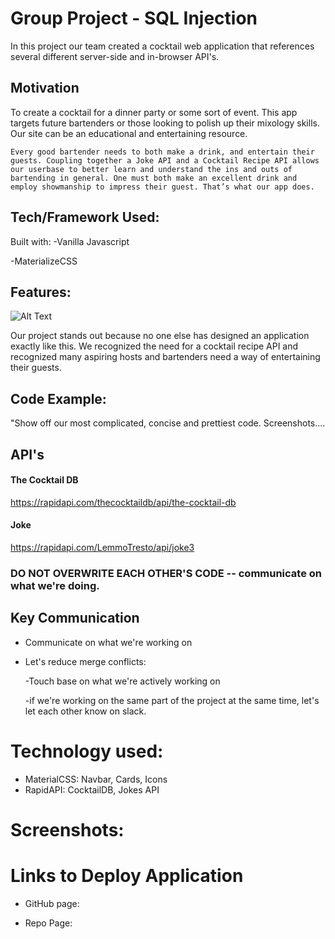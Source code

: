 # Group Project - SQL Injection

In this project our team created a cocktail web application that references several different server-side and in-browser API's.

## Motivation

To create a cocktail for a dinner party or some sort of event. This app targets future bartenders or those looking to polish up their mixology skills. Our site can be an educational and entertaining resource.

	Every good bartender needs to both make a drink, and entertain their guests. Coupling together a Joke API and a Cocktail Recipe API allows our userbase to better learn and understand the ins and outs of bartending in general. One must both make an excellent drink and employ showmanship to impress their guest. That’s what our app does. 

## Tech/Framework Used:

Built with:
-Vanilla Javascript 

-MaterializeCSS

## Features:

![Alt Text](https://media.giphy.com/media/79Iu9yjG1JFj6PA1RN/giphy.gif)


Our project stands out because no one else has designed an application exactly like this. We recognized the need for a cocktail recipe API and recognized many aspiring hosts and bartenders need a way of entertaining their guests.

## Code Example:

"Show off our most complicated, concise and prettiest code.
Screenshots....

## API's

#### The Cocktail DB

https://rapidapi.com/thecocktaildb/api/the-cocktail-db


#### Joke

https://rapidapi.com/LemmoTresto/api/joke3




### **DO NOT OVERWRITE EACH OTHER'S CODE -- communicate on what we're doing.**


## Key Communication

- Communicate on what we're working on

- Let's reduce merge conflicts:

    -Touch base on what we're actively working on

    -if we're working on the same part of the project at the same time, let's let
    each other know on slack.

# Technology used:
- MaterialCSS: Navbar, Cards, Icons 
- RapidAPI: CocktailDB, Jokes API

# Screenshots:


# Links to Deploy Application

- GitHub page:

- Repo Page:


